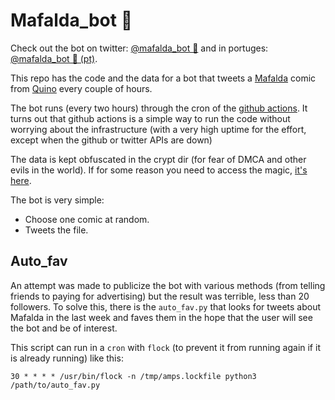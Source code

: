 # Mafalda_bot 🤖

Check out the bot on twitter: [@mafalda_bot 🤖](https://twitter.com/mafalda_bot) and in portuges: [@mafalda_bot 🤖 (pt)](https://twitter.com/mafalda_bot_pt).

This repo has the code and the data for a bot that tweets a [Mafalda](https://en.wikipedia.org/wiki/Mafalda) comic from [Quino](https://en.wikipedia.org/wiki/Quino) every couple of hours.

The bot runs (every two hours) through the cron of the [github actions](https://github.com/lbellomo/mafalda_bot/blob/master/.github/workflows/main.yml). It turns out that github actions is a simple way to run the code without worrying about the infrastructure (with a very high uptime for the effort, except when the github or twitter APIs are down)

The data is kept obfuscated in the crypt dir (for fear of DMCA and other evils in the world). If for some reason you need to access the magic, [it's here](https://github.com/lbellomo/mafalda_bot/blob/master/main.py#L49).

The bot is very simple:
- Choose one comic at random.
- Tweets the file.

## Auto_fav

An attempt was made to publicize the bot with various methods (from telling friends to paying for advertising) but the result was terrible, less than 20 followers. To solve this, there is the `auto_fav.py` that looks for tweets about Mafalda in the last week and faves them in the hope that the user will see the bot and be of interest.

This script can run in a `cron` with `flock` (to prevent it from running again if it is already running) like this:

``` shell
30 * * * * /usr/bin/flock -n /tmp/amps.lockfile python3 /path/to/auto_fav.py
```
